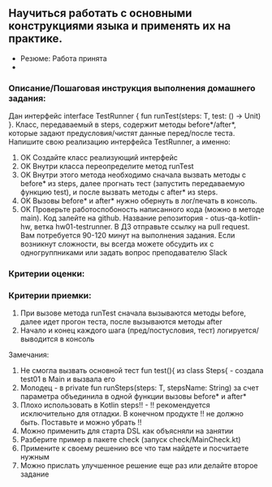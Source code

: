 ## Научиться работать с основными конструкциями языка и применять их на практике.
* Резюме: Работа принята
* 

### Описание/Пошаговая инструкция выполнения домашнего задания:
Дан интерфейс interface TestRunner { fun  runTest(steps: T, test: () -> Unit) }. Класс, передаваемый в steps,
содержит методы before*/after*, которые задают предусловия/чистят данные перед/после теста.
Напишите свою реализацию интерфейса TestRunner, а именно:

1. OK Создайте класс реализующий интерфейс
2. OK Внутри класса переопределите метод runTest
3. OK Внутри этого метода необходимо сначала вызвать методы с before* из steps,
   далее прогнать тест (запустить передаваемую функцию test), и после вызвать методы с after* из steps.
4. OK Вызовы before* и after* нужно обернуть в лог/печать в консоль.
5. OK Проверьте работоспобоность написанного кода (можно в методе main).
   Код залейте на github. Название репозитория - otus-qa-kotlin-hw, ветка hw01-testrunner.
   В ДЗ отправьте ссылку на pull request.
   Вам потребуется 90-120 минут на выполнения задания.
   Если возникнут сложности, вы всегда можете обсудить их с одногруппниками или задать вопрос преподавателю Slack

### Критерии оценки:
### Критерии приемки:

1. При вызове метода runTest сначала вызываются методы before, далее идет прогон теста, после вызываются методы after
2. Начало и конец каждого шага (пред/постусловия, тест) логируется/выводится в консоль

Замечания:
1. Не смогла вызвать основной тест fun test(){ из class Steps{ - создала test01 в Main и вызвала его
2. Молодец - в private fun <T> runSteps(steps: T, stepsName: String) за счет параметра объединила в одной функции
вызовы before* и after*
3. Плохо использовать в Kotlin steps!! - !! рекомендуется исключительно для отладки. В конечном продукте !! не должно быть.
Поставьте <T : Any> и можно убрать !!
4. Можно применить для старта DSL как объясняли на занятии
5. Разберите пример в пакете check (запуск check/MainCheck.kt)
6. Примените к своему решению все что там найдете и посчитаете нужным
7. Можно прислать улучшенное решение еще раз или делайте второе задание 


